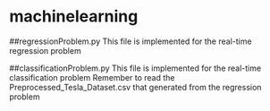 # machinelearning
##regressionProblem.py
This file is implemented for the real-time regression problem

##classificationProblem.py
This file is implemented for the real-time classification problem
Remember to read the Preprocessed_Tesla_Dataset.csv that generated from the regression problem
